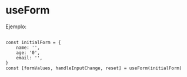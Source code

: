 # useForm


Ejemplo: 

````````

const initialForm = {
    name: '',
    age: '0',
    email: '',
}
const [formValues, handleInputChange, reset] = useForm(initialForm)




````````